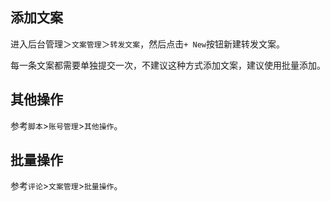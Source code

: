 ## 添加文案

进入后台管理＞`文案管理`＞`转发文案`，然后点击`+ New`按钮新建转发文案。

每一条文案都需要单独提交一次，不建议这种方式添加文案，建议使用批量添加。

## 其他操作

参考`脚本`>`账号管理`>`其他操作`。

## 批量操作

参考`评论`>`文案管理`>`批量操作`。
